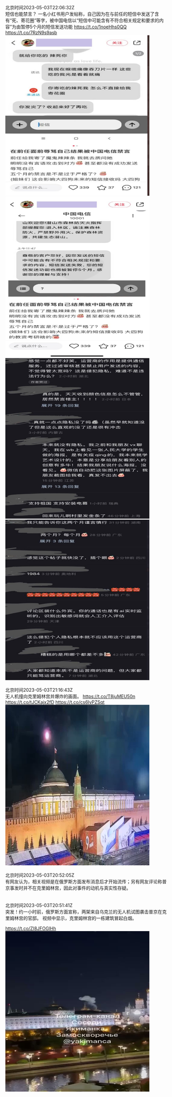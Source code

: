北京时间2023-05-03T22:06:32Z<br>短信也能禁言？
一名小红书用户发帖称，自己因为在与前任的短信中发送了含有“死、寄花圈”等字，被中国电信以“短信中可能含有不符合相关规定和要求的内容”为由暂停5个月的短信发送功能 https://t.co/1noeHhs0QQ https://t.co/7RzN9s9asb<br><img src='/temp/image/2023/u-Month-5/1653762972081090562_0.jpg' width='450' height='500'><img src='/temp/image/2023/u-Month-5/1653762972081090562_1.jpg' width='450' height='500'><img src='/temp/image/2023/u-Month-5/1653762972081090562_2.jpg' width='450' height='500'><img src='/temp/image/2023/u-Month-5/1653762972081090562_3.jpg' width='450' height='500'><br><br>北京时间2023-05-03T21:16:43Z<br>无人机撞向克里姆林宫并爆炸的画面。
https://t.co/T8juMEU50n https://t.co/tJCKajx2fD https://t.co/cs6IvPZSqt<br><img src='/temp/image/2023/u-Month-5/1653750434614460418_0.jpg' width='450' height='500'><br><br>北京时间2023-05-03T20:52:05Z<br>有网友认为，相关视频是在俄罗斯方面发布消息后才开始流传；另有网友评论称普京事发时并不在克里姆林宫，因此对事件的动机与真实性存疑。<br><br><br>北京时间2023-05-03T20:51:41Z<br>突发！约一小时前，俄罗斯方面宣称，两架来自乌克兰的无人机试图袭击普京在克里姆林宫的官邸。
视频中显示，克里姆林宫的一栋建筑冒起白烟。

https://t.co/ZI8JFOGlHh<br><img src='/temp/video/2023/u-Month-5/w-Day-03/whyyoutouzhele/1653744134933430272_0.jpg' width='450' height='500'><br><br>